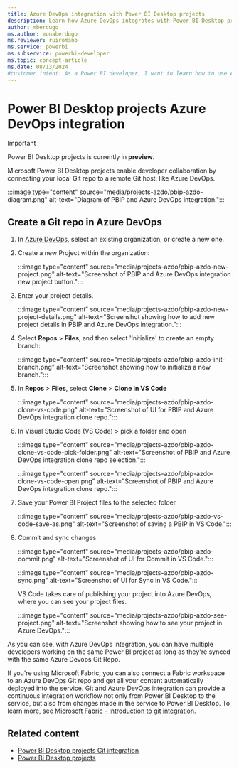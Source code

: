 ```yaml
---
title: Azure DevOps integration with Power BI Desktop projects
description: Learn how Azure DevOps integrates with Power BI Desktop projects. Streamline your development processes, source control, and collaboration with Git repos.
author: mberdugo
ms.author: monaberdugo
ms.reviewer: ruiromano
ms.service: powerbi
ms.subservice: powerbi-developer
ms.topic: concept-article
ms.date: 08/13/2024
#customer intent: As a Power BI developer, I want to learn how to use Azure DevOps integration with Power BI Desktop projects so that I can streamline my development processes, source control, and collaboration with Azure DevOps Git repositories.
---
```


# Power BI Desktop projects Azure DevOps integration

> [!IMPORTANT]
> Power BI Desktop projects is currently in **preview**.

Microsoft Power BI Desktop projects enable developer collaboration by connecting your local Git repo to a remote Git host, like Azure DevOps.

:::image type="content" source="media/projects-azdo/pbip-azdo-diagram.png" alt-text="Diagram of PBIP and Azure DevOps integration.":::

## Create a Git repo in Azure DevOps

1. In [Azure DevOps](https://dev.azure.com/), select an existing organization, or create a new one.

1. Create a new Project within the organization:

    :::image type="content" source="media/projects-azdo/pbip-azdo-new-project.png" alt-text="Screenshot of PBIP and Azure DevOps integration new project button.":::

1. Enter your project details.

    :::image type="content" source="media/projects-azdo/pbip-azdo-new-project-details.png" alt-text="Screenshot showing how to add new project details in PBIP and Azure DevOps integration.":::

1. Select **Repos** > **Files**, and then select 'Initialize' to create an empty branch:

    :::image type="content" source="media/projects-azdo/pbip-azdo-init-branch.png" alt-text="Screenshot showing how to initializa a new branch.":::

1. In **Repos** > **Files**, select **Clone** > **Clone in VS Code**

    :::image type="content" source="media/projects-azdo/pbip-azdo-clone-vs-code.png" alt-text="Screenshot of UI for PBIP and Azure DevOps integration clone repo.":::

1. In Visual Studio Code (VS Code) > pick a folder and open

    :::image type="content" source="media/projects-azdo/pbip-azdo-clone-vs-code-pick-folder.png" alt-text="Screenshot of PBIP and Azure DevOps integration clone repo selection.":::

    :::image type="content" source="media/projects-azdo/pbip-azdo-clone-vs-code-open.png" alt-text="Screenshot of PBIP and Azure DevOps integration clone repo.":::

1. Save your Power BI Project files to the selected folder

    :::image type="content" source="media/projects-azdo/pbip-azdo-vs-code-save-as.png" alt-text="Screenshot of saving a PBIP in VS Code.":::

1. Commit and sync changes

    :::image type="content" source="media/projects-azdo/pbip-azdo-commit.png" alt-text="Screenshot of UI for Commit in VS Code.":::

    :::image type="content" source="media/projects-azdo/pbip-azdo-sync.png" alt-text="Screenshot of UI for Sync in VS Code.":::

    VS Code takes care of publishing your project into Azure DevOps, where you can see your project files.

    :::image type="content" source="media/projects-azdo/pbip-azdo-see-project.png" alt-text="Screenshot showing how to see your project in Azure DevOps.":::

As you can see, with Azure DevOps integration, you can have multiple developers working on the same Power BI project as long as they're synced with the same Azure Devops Git Repo.

If you're using Microsoft Fabric, you can also connect a Fabric workspace to an Azure DevOps Git repo and get all your content automatically deployed into the service. Git and Azure DevOps integration can provide a continuous integration workflow not only from Power BI Desktop to the service, but also from changes made in the service to Power BI Desktop. To learn more, see [Microsoft Fabric - Introduction to git integration](/fabric/cicd/git-integration/intro-to-git-integration).

## Related content

- [Power BI Desktop projects Git integration](projects-git.md)  
- [Power BI Desktop projects](projects-overview.md)  
